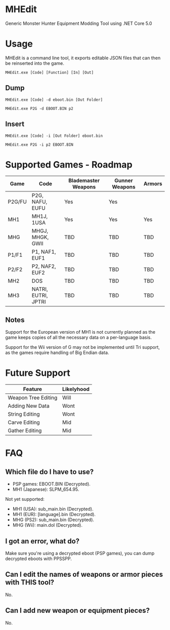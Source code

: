 # MHEdit

Generic Monster Hunter Equipment Modding Tool using .NET Core 5.0

# Usage
MHEdit is a command line tool, it exports editable JSON files that can then be reinserted into the game.

```
MHEdit.exe [Code] [Function] [In] [Out]
```

## Dump
```
MHEdit.exe [Code] -d eboot.bin [Out Folder]
```

```
MHEdit.exe P2G -d EBOOT.BIN p2
```

## Insert
```
MHEdit.exe [Code] -i [Out Folder] eboot.bin
```
```
MHEdit.exe P2G -i p2 EBOOT.BIN
```

# Supported Games - Roadmap

| Game | Code | Blademaster Weapons | Gunner Weapons | Armors |
| --- | --- | --- | --- | --- |
| P2G/FU | P2G, NAFU, EUFU | Yes | Yes |
| MH1 | MH1J, 1USA | Yes | Yes | Yes |
| MHG | MHGJ, MHGK, GWII | TBD | TBD | TBD |
| P1/F1 | P1, NAF1, EUF1 | TBD | TBD | TBD |
| P2/F2 | P2, NAF2, EUF2 | TBD | TBD | TBD |
| MH2 | DOS | TBD | TBD | TBD |
| MH3 | NATRI, EUTRI, JPTRI | TBD | TBD | TBD |

## Notes
Support for the European version of MH1 is not currently planned as the game keeps copies of all the necessary data on a per-language basis.

Support for the Wii version of G may not be implemented until Tri support, as the games require handling of Big Endian data.

# Future Support

| Feature | Likelyhood |
| --- | --- |
| Weapon Tree Editing | Will |
| Adding New Data | Wont |
| String Editing | Wont |
| Carve Editing | Mid |
| Gather Editing | Mid |

# FAQ

## Which file do I have to use?
* PSP games: EBOOT.BIN (Decrypted).
* MH1 (Japanese): SLPM_654.95.

Not yet supported:

* MH1 (USA): sub_main.bin (Decrypted).
* MH1 (EUR): [language].bin (Decrypted).
* MHG (PS2): sub_main.bin (Decrypted).
* MHG (Wii): main.dol (Decrypted).

## I got an error, what do?
Make sure you're using a decrypted eboot (PSP games), you can dump decrypted eboots with PPSSPP.

## Can I edit the names of weapons or armor pieces with THIS tool?
No.

## Can I add new weapon or equipment pieces?
No.
